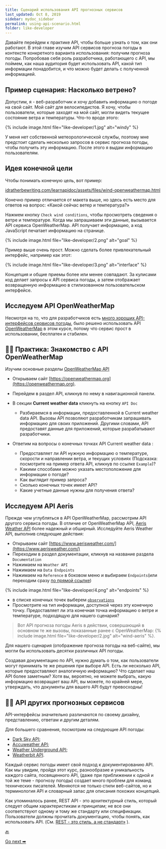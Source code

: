 ```yaml
---
title: Сценарий использования API прогнозных сервисов
last_updated: Oct 8, 2019
sidebar: mydoc_sidebar
permalink: using-api-scenario.html
folder: like-developer
---
```


Давайте перейдем к практике API, чтобы больше узнать о том, как они работают. В этой главе изучим API сервисов прогноза погоды в контексте конкретного варианта использования: получим прогноза погоды. Попробовав себя роль разработчика, работающего с API, мы поймем, как наша аудитория будет использовать API, какой тип информации понадобится, и что можно будет делать с полученной информацией.

<a name="windy"></a>
## Пример сценария: Насколько ветрено?

Допустим, я - веб-разработчик и хочу добавить информацию о погоде на свой сайт. Мой сайт для велосипедистов. Я хочу, чтобы пользователи, которые заходят на мой сайт, могли видеть текущее состояние ветра и температуры. Что-то вроде этого:

{% include image.html file="like-developer/1.jpg" alt="windy" %}

У меня нет собственной метеорологической службы, поэтому мне предстоит сделать несколько запросов в сервис прогноза погоды, чтобы получить эту информацию. После этого я выдам информацию пользователям.

<a name="endGol"></a>
## Идея конечной цели

Чтобы понимать конечную цель, вот пример:

[idratherbewriting.com/learnapidoc/assets/files/wind-openweathermap.html](https://idratherbewriting.com/learnapidoc/assets/files/wind-openweathermap.html)

Конечно пример отличается от макета выше, но здесь есть место для ответов на вопрос: «Какой сейчас ветер и температура?»

Нажмем кнопку `Check wind conditions`, чтобы просмотреть сведения о ветре и температуре. Когда мы запрашиваем эти данные, вызывается API сервиса OpenWeatherMap. API получает информацию, а код JavaScript печатает информацию на странице.

{% include image.html file="like-developer/2.png" alt="goal" %}

Пример выше очень прост. Можно сделать более привлекательный интерфейс, например как этот:

{% include image.html file="like-developer/3.png" alt="interface" %}

Концепция и общие приемы более или менее совпадают. За кулисами код делает запросы к API сервиса погоды, а затем отображает возвращенную информацию в стилизованном пользовательском интерфейсе.

<a name="OpenWeatherMap"></a>
## Исследуем API OpenWeatherMap

Несмотря на то, что для разработчиков есть [много хороших API-интерфейсов сервисов погоды](https://superdevresources.com/weather-forecast-api-for-developing-apps/), было решено использовать API [OpenWeatherMap](https://openweathermap.org/)  в этом курсе, потому что сервис прост в использовании, бесплатен и стабилен.

<a name="familiar"></a>
## 👨‍💻 Практика: Знакомство с API OpenWeatherMap

Изучим основные разделы [OpenWeatherMap API](https://openweathermap.org/api/)

- Открываем сайт [https://openweathermap.org](https://openweathermap.org).
- Перейдем в раздел API, кликнув по нему в навигационной панели.
- В секции **Current weather data** кликнуть на кнопку `API Doc`
   - Разбираемся в информации, предоставленной в Current weather data API. Вызовы API позволяют разработчикам запрашивать информацию для своих приложений. Другими словами, API предоставят данные для приложений, которые разрабатывают разработчики.

- Ответим на вопросы о конечных точках API Current weather data :
   - Предоставляет ли API нужную информацию о температуре, скорости и направлении ветра, и текущих условиях (Подсказка: посмотрите на пример ответа API, кликнув по ссылке `Example`)?
   - Какими способами можно указать местоположение для информации о погоде?
   - Как выглядит пример запроса?
   - Сколько конечных точек имеет API?
   - Какие учетные данные нужны для получения ответа?  

<a name="aeris"></a>
## Исследуем API Aeris

Прежде чем углубляться в API OpenWeatherMap, рассмотрим API другого сервиса погоды. В отличие от OpenWeatherMap API, [Aeris Weather API](#familiar) более надежный и обширный. Исследуйте Aeris Weather API, выполнив следующие действия:

- Открываем сайт [https://www.aerisweather.com/](https://www.aerisweather.com/)
- Переходим в раздел документации, кликнув на название раздела `Documentation`
- Нажимаем на `Weather API`
- Нажимаем на `Data Endpoints`
- Нажимаем на `Reference` в боковом меню и выбираем `Endpoints`(или переходим сразу [по прямой ссылке](https://www.aerisweather.com/support/docs/api/reference/endpoints/))

{% include image.html file="like-developer/4.png" alt="endpoints" %}

- в списке конечных точек выберем [`observations`](https://www.aerisweather.com/support/docs/api/reference/endpoints/observations/)
- Просмотрите на тип информации, доступной через эту конечную точку. Предоставляет ли эта конечная точка информацию о ветре и температуре, подходящую для нашего сценария?

> Вот API прогноза погоды Aeris в действии, совершающий в основном те же вызовы, показанные ранее с OpenWeatherMap: {% include image.html file="like-developer/2.jpg" alt="wind-aeris" %}.

Для нашего сценария (отображение прогноза погоды на веб-сайте), мы могли бы использовать десятки различных API погоды.

Создавая документацию по API, нужно думать о том, как пользователи могут принимать те же решения при выборе API. Есть ли несколько API, которые предоставляют аналогичную информацию? Что сделает наш API более заметным? Хотя вы, вероятно, не можете выбрать, какую информацию возвращает ваш API, вы можете, по крайней мере, утверждать, что документы для вашего API будут превосходны!

<a name="weatherAPI"></a>
## 👨‍💻 API других прогнозных сервисов

API-интерфейсы значительно различаются по своему дизайну, представлению, ответам и другим деталям.

Для большего сравнения, посмотрим на следующие API погоды:

- [Dark Sky API](https://darksky.net/dev);
- [Accuweather API](https://developer.accuweather.com/);
- [Weather Underground API](https://www.wunderground.com/weather/api/);
- [Weatherbit API](https://www.weatherbit.io/api).

Каждый сервис погоды имеет свой подход к документированию API. Как мы увидим, пройдя этот курс, разнообразие и уникальность каждого сайта, посвященного API, (даже при приближении к одной и той же теме - прогнозу погоды) создает много проблем для команд технических писателей. Меняются не только стили веб-сайтов, но и терминология API и словарный запас для описания похожих концепций.

Как упоминалось ранее, REST API - это архитектурный стиль, который следует общим характеристикам и принципам; не все они соответствуют одному и тому же стандарту или спецификации. Пользователи должны прочитать документацию, чтобы понять, как использовать API. (См. [REST - это стиль, а не стандарт»](/what-is-rest-api.html#style) ).


[🔙](README.html)

[Go next ➡](get-authorization-keys.html)
